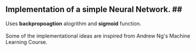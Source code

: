 ## Implementation of a simple Neural Network. ## </br>
Uses **backpropoagtion** alogrithm and **sigmoid** function. </br></br>
Some of the implementational ideas are inspired from Andrew Ng's Machine Learning Course.